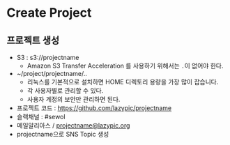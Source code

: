 # Create Project

## 프로젝트 생성
- S3 : s3://projectname
	- Amazon S3 Transfer Acceleration 를 사용하기 위해서는 `.`이 없어야 한다.
- ~/project/projectname/..
	- 리눅스를 기본적으로 설치하면 HOME 디렉토리 용량을 가장 많이 잡습니다.
	- 각 사용자별로 관리할 수 있다.
	- 사용자 계정의 보안만 관리하면 된다.
- 프로젝트 코드 : https://github.com/lazypic/projectname
- 슬랙채널 : #sewol
- 메일알리아스 / projectname@lazypic.org
- projectname으로 SNS Topic 생성
